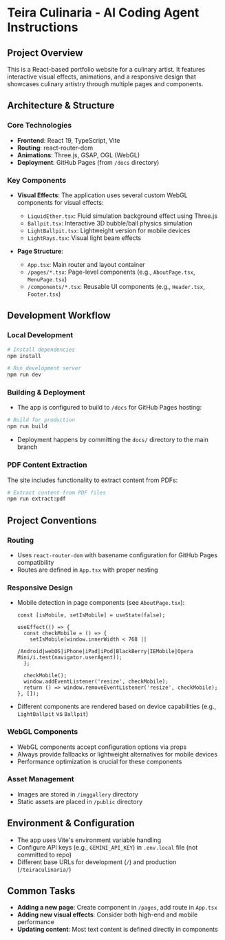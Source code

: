 # Teira Culinaria - AI Coding Agent Instructions

## Project Overview
This is a React-based portfolio website for a culinary artist. It features interactive visual effects, animations, and a responsive design that showcases culinary artistry through multiple pages and components.

## Architecture & Structure

### Core Technologies
- **Frontend**: React 19, TypeScript, Vite
- **Routing**: react-router-dom
- **Animations**: Three.js, GSAP, OGL (WebGL)
- **Deployment**: GitHub Pages (from `/docs` directory)

### Key Components
- **Visual Effects**: The application uses several custom WebGL components for visual effects:
  - `LiquidEther.tsx`: Fluid simulation background effect using Three.js
  - `Ballpit.tsx`: Interactive 3D bubble/ball physics simulation
  - `LightBallpit.tsx`: Lightweight version for mobile devices
  - `LightRays.tsx`: Visual light beam effects

- **Page Structure**:
  - `App.tsx`: Main router and layout container
  - `/pages/*.tsx`: Page-level components (e.g., `AboutPage.tsx`, `MenuPage.tsx`)
  - `/components/*.tsx`: Reusable UI components (e.g., `Header.tsx`, `Footer.tsx`)

## Development Workflow

### Local Development
```bash
# Install dependencies
npm install

# Run development server
npm run dev
```

### Building & Deployment
- The app is configured to build to `/docs` for GitHub Pages hosting:
```bash
# Build for production
npm run build
```
- Deployment happens by committing the `docs/` directory to the main branch

### PDF Content Extraction
The site includes functionality to extract content from PDFs:
```bash
# Extract content from PDF files
npm run extract:pdf
```

## Project Conventions

### Routing
- Uses `react-router-dom` with basename configuration for GitHub Pages compatibility
- Routes are defined in `App.tsx` with proper nesting

### Responsive Design
- Mobile detection in page components (see `AboutPage.tsx`):
  ```tsx
  const [isMobile, setIsMobile] = useState(false);
  
  useEffect(() => {
    const checkMobile = () => {
      setIsMobile(window.innerWidth < 768 || 
                /Android|webOS|iPhone|iPad|iPod|BlackBerry|IEMobile|Opera Mini/i.test(navigator.userAgent));
    };
    
    checkMobile();
    window.addEventListener('resize', checkMobile);
    return () => window.removeEventListener('resize', checkMobile);
  }, []);
  ```
- Different components are rendered based on device capabilities (e.g., `LightBallpit` vs `Ballpit`)

### WebGL Components
- WebGL components accept configuration options via props
- Always provide fallbacks or lightweight alternatives for mobile devices
- Performance optimization is crucial for these components

### Asset Management
- Images are stored in `/imggallery` directory
- Static assets are placed in `/public` directory

## Environment & Configuration
- The app uses Vite's environment variable handling
- Configure API keys (e.g., `GEMINI_API_KEY`) in `.env.local` file (not committed to repo)
- Different base URLs for development (`/`) and production (`/teiraculinaria/`)

## Common Tasks
- **Adding a new page**: Create component in `/pages`, add route in `App.tsx`
- **Adding new visual effects**: Consider both high-end and mobile performance
- **Updating content**: Most text content is defined directly in components